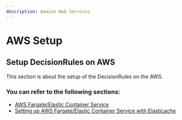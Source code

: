 ```yaml
---
description: Amazon Web Services
---
```


# AWS Setup

## Setup DecisionRules on AWS

This section is about the setup of the DecisionRules on the AWS.

### You can refer to the following sections:

* [AWS Fargate/Elastic Container Service](aws-fargate-elastic-container-service.md)
* [Setting up AWS Fargate/Elastic Container Service with Elasticache](setting-up-aws-fargate-elastic-container-service-with-elasticache.md)
